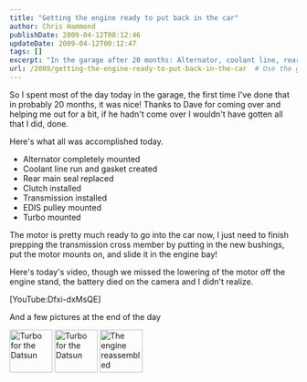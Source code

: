 ```yaml
---
title: "Getting the engine ready to put back in the car"
author: Chris Hammond
publishDate: 2009-04-12T00:12:46
updateDate: 2009-04-12T00:12:47
tags: []
excerpt: "In the garage after 20 months: Alternator, coolant line, rear main seal, clutch, transmission & more done. Motor almost ready for the car! See the progress video. #GarageProjects #DIYCarRepair"
url: /2009/getting-the-engine-ready-to-put-back-in-the-car  # Use the generated URL with year
---
```

<p>So I spent most of the day today in the garage, the first time I've done that in probably 20 months, it was nice! Thanks to Dave for coming over and helping me out for a bit, if he hadn't come over I wouldn't have gotten all that I&#160;did, done.</p> <p>Here's what all was accomplished today.</p> <ul>     <li>Alternator completely mounted</li>     <li>Coolant line run and gasket created</li>     <li>Rear main seal replaced</li>     <li>Clutch installed</li>     <li>Transmission installed</li>     <li>EDIS&#160;pulley mounted</li>     <li>Turbo mounted</li> </ul> <p>The motor is pretty much ready to go into the car now, I&#160;just need to finish prepping the transmission cross member by putting in the new bushings, put the motor mounts on, and slide it in the engine bay!</p> <p>Here's today's video, though we missed the lowering of the motor off the engine stand, the battery died on the camera and I&#160;didn't realize.</p> <p>[YouTube:Dfxi-dxMsQE]</p> <p>And a few pictures at the end of the day</p> <div id="setThumbs-indv3433648886_div" class="setThumbs-indv"><span id="photo_thumb3433648886" class="photo_container pc_s"><a class="image_link" title="Turbo for the Datsun" href="https://www.flickr.com/photos/chammond/3433648886/in/set-72157594465585463/"><img class="pc_img" alt="Turbo for the Datsun" src="https://farm4.static.flickr.com/3663/3433648886_70865e13ef_s.jpg" width="75" height="75" /></a>&#160;</span><span id="photo_thumb3433647344" class="photo_container pc_s"><a class="image_link" title="Turbo for the Datsun" href="https://www.flickr.com/photos/chammond/3433647344/in/set-72157594465585463/"><img class="pc_img" alt="Turbo for the Datsun" src="https://farm4.static.flickr.com/3347/3433647344_18daf0061f_s.jpg" width="75" height="75" /></a>&#160;</span><span id="photo_thumb3432834921" class="photo_container pc_s"><a class="image_link" title="The engine reassembled" href="https://www.flickr.com/photos/chammond/3432834921/in/set-72157594465585463/"><img class="pc_img" alt="The engine reassembled" src="https://farm4.static.flickr.com/3351/3432834921_e0361cc2ea_s.jpg" width="75" height="75" /></a></span></div>


